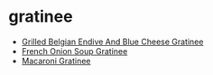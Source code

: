 # gratinee

 * [Grilled Belgian Endive And Blue Cheese Gratinee](../../index/g/grilled-belgian-endive-and-blue-cheese-gratinee-103812.json)
 * [French Onion Soup Gratinee](../../index/f/french-onion-soup-gratinee.json)
 * [Macaroni Gratinee](../../index/m/macaroni-gratinee.json)
